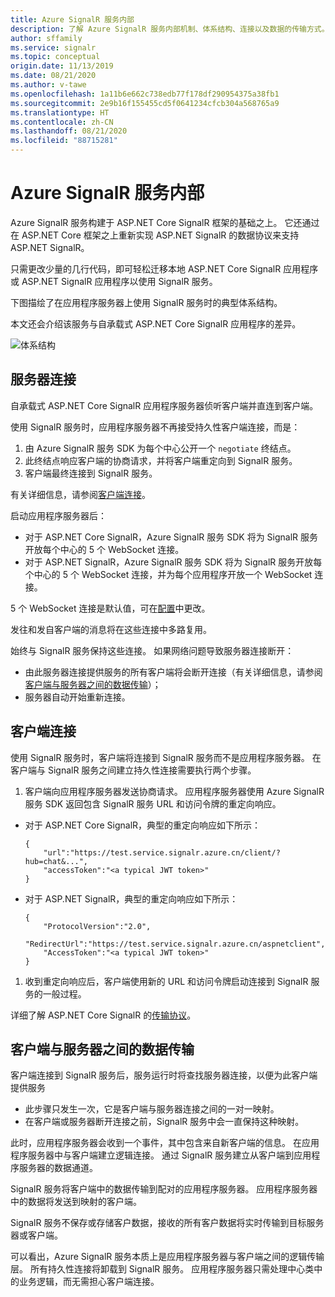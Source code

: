 ```yaml
---
title: Azure SignalR 服务内部
description: 了解 Azure SignalR 服务内部机制、体系结构、连接以及数据的传输方式。
author: sffamily
ms.service: signalr
ms.topic: conceptual
origin.date: 11/13/2019
ms.date: 08/21/2020
ms.author: v-tawe
ms.openlocfilehash: 1a11b6e662c738edb77f178df290954375a38fb1
ms.sourcegitcommit: 2e9b16f155455cd5f0641234cfcb304a568765a9
ms.translationtype: HT
ms.contentlocale: zh-CN
ms.lasthandoff: 08/21/2020
ms.locfileid: "88715281"
---
```

# <a name="azure-signalr-service-internals"></a>Azure SignalR 服务内部

Azure SignalR 服务构建于 ASP.NET Core SignalR 框架的基础之上。 它还通过在 ASP.NET Core 框架之上重新实现 ASP.NET SignalR 的数据协议来支持 ASP.NET SignalR。

只需更改少量的几行代码，即可轻松迁移本地 ASP.NET Core SignalR 应用程序或 ASP.NET SignalR 应用程序以使用 SignalR 服务。

下图描绘了在应用程序服务器上使用 SignalR 服务时的典型体系结构。

本文还会介绍该服务与自承载式 ASP.NET Core SignalR 应用程序的差异。

![体系结构](./media/signalr-concept-internals/arch.png)

## <a name="server-connections"></a>服务器连接

自承载式 ASP.NET Core SignalR 应用程序服务器侦听客户端并直连到客户端。

使用 SignalR 服务时，应用程序服务器不再接受持久性客户端连接，而是：

1. 由 Azure SignalR 服务 SDK 为每个中心公开一个 `negotiate` 终结点。
1. 此终结点响应客户端的协商请求，并将客户端重定向到 SignalR 服务。
1. 客户端最终连接到 SignalR 服务。

有关详细信息，请参阅[客户端连接](#client-connections)。

启动应用程序服务器后： 
- 对于 ASP.NET Core SignalR，Azure SignalR 服务 SDK 将为 SignalR 服务开放每个中心的 5 个 WebSocket 连接。 
- 对于 ASP.NET SignalR，Azure SignalR 服务 SDK 将为 SignalR 服务开放每个中心的 5 个 WebSocket 连接，并为每个应用程序开放一个 WebSocket 连接。

5 个 WebSocket 连接是默认值，可在[配置](https://github.com/Azure/azure-signalr/blob/dev/docs/use-signalr-service.md#connectioncount)中更改。

发往和发自客户端的消息将在这些连接中多路复用。

始终与 SignalR 服务保持这些连接。 如果网络问题导致服务器连接断开：
- 由此服务器连接提供服务的所有客户端将会断开连接（有关详细信息，请参阅[客户端与服务器之间的数据传输](#data-transmit-between-client-and-server)）；
- 服务器自动开始重新连接。

## <a name="client-connections"></a>客户端连接

使用 SignalR 服务时，客户端将连接到 SignalR 服务而不是应用程序服务器。
在客户端与 SignalR 服务之间建立持久性连接需要执行两个步骤。

1. 客户端向应用程序服务器发送协商请求。 应用程序服务器使用 Azure SignalR 服务 SDK 返回包含 SignalR 服务 URL 和访问令牌的重定向响应。

- 对于 ASP.NET Core SignalR，典型的重定向响应如下所示：
    ```
    {
        "url":"https://test.service.signalr.azure.cn/client/?hub=chat&...",
        "accessToken":"<a typical JWT token>"
    }
    ```
- 对于 ASP.NET SignalR，典型的重定向响应如下所示：
    ```
    {
        "ProtocolVersion":"2.0",
        "RedirectUrl":"https://test.service.signalr.azure.cn/aspnetclient",
        "AccessToken":"<a typical JWT token>"
    }
    ```

1. 收到重定向响应后，客户端使用新的 URL 和访问令牌启动连接到 SignalR 服务的一般过程。

详细了解 ASP.NET Core SignalR 的[传输协议](https://github.com/aspnet/SignalR/blob/release/2.2/specs/TransportProtocols.md)。

## <a name="data-transmit-between-client-and-server"></a>客户端与服务器之间的数据传输

客户端连接到 SignalR 服务后，服务运行时将查找服务器连接，以便为此客户端提供服务
- 此步骤只发生一次，它是客户端与服务器连接之间的一对一映射。
- 在客户端或服务器断开连接之前，SignalR 服务中会一直保持这种映射。

此时，应用程序服务器会收到一个事件，其中包含来自新客户端的信息。 在应用程序服务器中与客户端建立逻辑连接。 通过 SignalR 服务建立从客户端到应用程序服务器的数据通道。

SignalR 服务将客户端中的数据传输到配对的应用程序服务器。 应用程序服务器中的数据将发送到映射的客户端。

SignalR 服务不保存或存储客户数据，接收的所有客户数据将实时传输到目标服务器或客户端。

可以看出，Azure SignalR 服务本质上是应用程序服务器与客户端之间的逻辑传输层。 所有持久性连接将卸载到 SignalR 服务。
应用程序服务器只需处理中心类中的业务逻辑，而无需担心客户端连接。